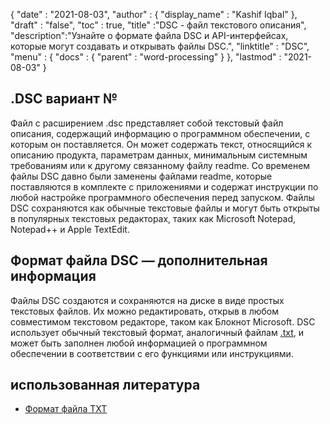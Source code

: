 {
  "date" : "2021-08-03",
  "author" : {
    "display_name" : "Kashif Iqbal"
},
  "draft" : "false",
  "toc" : true,
  "title" :"DSC - файл текстового описания",
  "description":"Узнайте о формате файла DSC и API-интерфейсах, которые могут создавать и открывать файлы DSC.",
  "linktitle" : "DSC",
  "menu" : {
    "docs" : {
      "parent" : "word-processing"
}
},
  "lastmod" : "2021-08-03"
}

## .DSC вариант №

Файл с расширением .dsc представляет собой текстовый файл описания, содержащий информацию о программном обеспечении, с которым он поставляется. Он может содержать текст, относящийся к описанию продукта, параметрам данных, минимальным системным требованиям или к другому связанному файлу readme. Со временем файлы DSC давно были заменены файлами readme, которые поставляются в комплекте с приложениями и содержат инструкции по любой настройке программного обеспечения перед запуском. Файлы DSC сохраняются как обычные текстовые файлы и могут быть открыты в популярных текстовых редакторах, таких как Microsoft Notepad, Notepad++ и Apple TextEdit.

## Формат файла DSC — дополнительная информация

Файлы DSC создаются и сохраняются на диске в виде простых текстовых файлов. Их можно редактировать, открыв в любом совместимом текстовом редакторе, таком как Блокнот Microsoft. DSC использует обычный текстовый формат, аналогичный файлам [.txt](/ru/word-processing/txt/), и может быть заполнен любой информацией о программном обеспечении в соответствии с его функциями или инструкциями.

## использованная литература

* [Формат файла TXT](https://en.wikipedia.org/wiki/Text_file)

